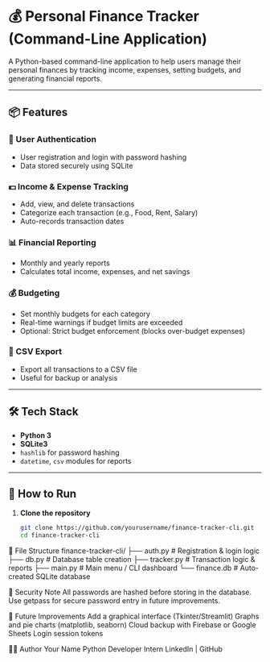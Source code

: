 # 💰 Personal Finance Tracker (Command-Line Application)

A Python-based command-line application to help users manage their personal finances by tracking income, expenses, setting budgets, and generating financial reports.

---

## 📦 Features

### 🔐 User Authentication
- User registration and login with password hashing
- Data stored securely using SQLite

### 💵 Income & Expense Tracking
- Add, view, and delete transactions
- Categorize each transaction (e.g., Food, Rent, Salary)
- Auto-records transaction dates

### 📊 Financial Reporting
- Monthly and yearly reports
- Calculates total income, expenses, and net savings

### 💰 Budgeting
- Set monthly budgets for each category
- Real-time warnings if budget limits are exceeded
- Optional: Strict budget enforcement (blocks over-budget expenses)

### 📁 CSV Export
- Export all transactions to a CSV file
- Useful for backup or analysis

---

## 🛠 Tech Stack

- **Python 3**
- **SQLite3**
- `hashlib` for password hashing
- `datetime`, `csv` modules for reports

---

## 🧪 How to Run

1. **Clone the repository**  
   ```bash
   git clone https://github.com/yourusername/finance-tracker-cli.git
   cd finance-tracker-cli

📂 File Structure
finance-tracker-cli/
├── auth.py                # Registration & login logic
├── db.py                  # Database table creation
├── tracker.py             # Transaction logic & reports
├── main.py                # Main menu / CLI dashboard
└── finance.db             # Auto-created SQLite database

🔐 Security Note
All passwords are hashed before storing in the database.
Use getpass for secure password entry in future improvements.

🚀 Future Improvements
Add a graphical interface (Tkinter/Streamlit)
Graphs and pie charts (matplotlib, seaborn)
Cloud backup with Firebase or Google Sheets
Login session tokens

🧑‍💻 Author
Your Name
Python Developer Intern
LinkedIn | GitHub